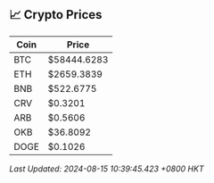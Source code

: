 ## 📈 Crypto Prices

| Coin | Price |
| ---- | ----- |
| BTC | $58444.6283 |
| ETH | $2659.3839 |
| BNB | $522.6775 |
| CRV | $0.3201 |
| ARB | $0.5606 |
| OKB | $36.8092 |
| DOGE | $0.1026 |

_Last Updated: 2024-08-15 10:39:45.423 +0800 HKT_